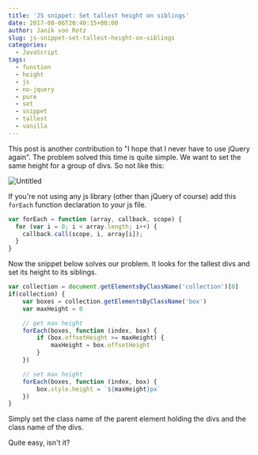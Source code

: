 ```yaml
---
title: 'JS snippet: Set tallest height on siblings'
date: 2017-08-06T20:40:15+00:00
author: Janik von Rotz
slug: js-snippet-set-tallest-height-on-siblings
categories:
  - JavaScript
tags:
  - function
  - height
  - js
  - no-jquery
  - pure
  - set
  - snippet
  - tallest
  - vanilla
---
```

This post is another contribution to "I hope that I never have to use jQuery again". The problem solved this time is quite simple. We want to set the same height for a group of divs. So not like this:

![Untitled](/wp-content/uploads/2017/07/Not-equal-heights-on-divs.png)

<!--more-->

If you're not using any js library (other than jQuery of course) add this `forEach` function declaration to your js file.

```js
var forEach = function (array, callback, scope) {
  for (var i = 0; i < array.length; i++) {
    callback.call(scope, i, array[i]); 
  }
}
```

Now the snippet below solves our problem. It looks for the tallest divs and set its height to its siblings.

```js
var collection = document.getElementsByClassName('collection')[0]
if(collection) {
    var boxes = collection.getElementsByClassName('box')
    var maxHeight = 0

    // get max height
    forEach(boxes, function (index, box) {
        if (box.offsetHeight >= maxHeight) {
            maxHeight = box.offsetHeight
        }
    })

    // set max height
    forEach(boxes, function (index, box) {
        box.style.height = `${maxHeight}px`
    })
}
```

Simply set the class name of the parent element holding the divs and the class name of the divs.

Quite easy, isn't it?
